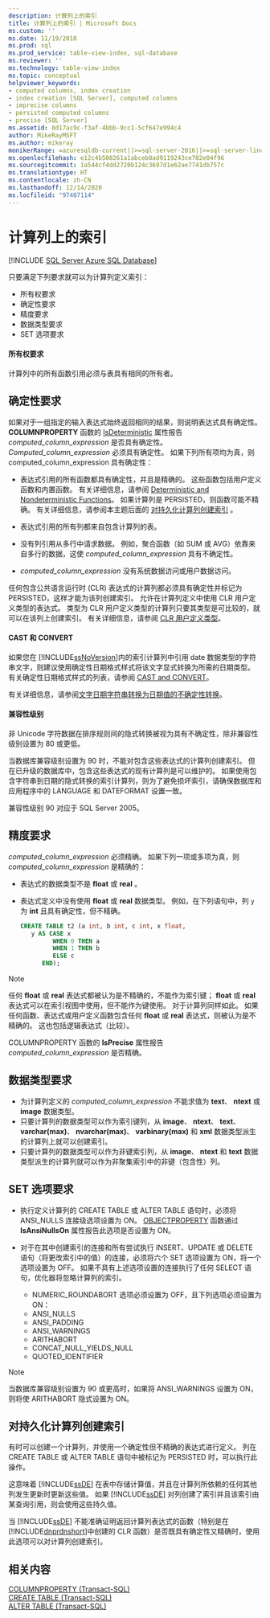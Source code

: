 ```yaml
---
description: 计算列上的索引
title: 计算列上的索引 | Microsoft Docs
ms.custom: ''
ms.date: 11/19/2018
ms.prod: sql
ms.prod_service: table-view-index, sql-database
ms.reviewer: ''
ms.technology: table-view-index
ms.topic: conceptual
helpviewer_keywords:
- computed columns, index creation
- index creation [SQL Server], computed columns
- imprecise columns
- persisted computed columns
- precise [SQL Server]
ms.assetid: 8d17ac9c-f3af-4bbb-9cc1-5cf647e994c4
author: MikeRayMSFT
ms.author: mikeray
monikerRange: =azuresqldb-current||>=sql-server-2016||>=sql-server-linux-2017||=azuresqldb-mi-current
ms.openlocfilehash: e12c4b508261a1abceb8ad9119243ce702e04f96
ms.sourcegitcommit: 1a544cf4dd2720b124c3697d1e62ae7741db757c
ms.translationtype: HT
ms.contentlocale: zh-CN
ms.lasthandoff: 12/14/2020
ms.locfileid: "97407114"
---
```

# <a name="indexes-on-computed-columns"></a>计算列上的索引
[!INCLUDE [SQL Server Azure SQL Database](../../includes/applies-to-version/sql-asdb.md)]

只要满足下列要求就可以为计算列定义索引：  
  
-   所有权要求  
-   确定性要求  
-   精度要求  
-   数据类型要求  
-   SET 选项要求  
  
#### <a name="ownership-requirements"></a>所有权要求
  
计算列中的所有函数引用必须与表具有相同的所有者。  
  
## <a name="determinism-requirements"></a>确定性要求  

如果对于一组指定的输入表达式始终返回相同的结果，则说明表达式具有确定性。 **COLUMNPROPERTY** 函数的 [IsDeterministic](../../t-sql/functions/columnproperty-transact-sql.md) 属性报告 *computed_column_expression* 是否具有确定性。  
*Computed_column_expression* 必须具有确定性。 如果下列所有项均为真，则 computed_column_expression 具有确定性：  
  
-   表达式引用的所有函数都具有确定性，并且是精确的。 这些函数包括用户定义函数和内置函数。 有关详细信息，请参阅 [Deterministic and Nondeterministic Functions](../../relational-databases/user-defined-functions/deterministic-and-nondeterministic-functions.md)。 如果计算列是 PERSISTED，则函数可能不精确。 有关详细信息，请参阅本主题后面的 [对持久化计算列创建索引](#BKMK_persisted) 。  
  
-   表达式引用的所有列都来自包含计算列的表。  
  
-   没有列引用从多行中请求数据。 例如，聚合函数（如 SUM 或 AVG）依靠来自多行的数据，这使 *computed_column_expression* 具有不确定性。  
  
-   *computed_column_expression* 没有系统数据访问或用户数据访问。  
  
任何包含公共语言运行时 (CLR) 表达式的计算列都必须具有确定性并标记为 PERSISTED，这样才能为该列创建索引。 允许在计算列定义中使用 CLR 用户定义类型的表达式。 类型为 CLR 用户定义类型的计算列只要其类型是可比较的，就可以在该列上创建索引。 有关详细信息，请参阅 [CLR 用户定义类型](../../relational-databases/clr-integration-database-objects-user-defined-types/clr-user-defined-types.md)。  

#### <a name="cast-and-convert"></a>CAST 和 CONVERT

如果您在 [!INCLUDE[ssNoVersion](../../includes/ssnoversion-md.md)]内的索引计算列中引用 date 数据类型的字符串文字，则建议使用确定性日期格式样式将该文字显式转换为所需的日期类型。 有关确定性日期格式样式的列表，请参阅 [CAST and CONVERT](../../t-sql/functions/cast-and-convert-transact-sql.md)。 

有关详细信息，请参阅[文字日期字符串转换为日期值的不确定性转换](../../t-sql/data-types/nondeterministic-convert-date-literals.md)。

#### <a name="compatibility-level"></a>兼容性级别

非 Unicode 字符数据在排序规则间的隐式转换被视为具有不确定性，除非兼容性级别设置为 80 或更低。  

当数据库兼容级别设置为 90 时，不能对包含这些表达式的计算列创建索引。 但在已升级的数据库中，包含这些表达式的现有计算列是可以维护的。 如果使用包含字符串到日期的隐式转换的索引计算列，则为了避免损坏索引，请确保数据库和应用程序中的 LANGUAGE 和 DATEFORMAT 设置一致。

兼容性级别 90 对应于 SQL Server 2005。



## <a name="precision-requirements"></a>精度要求
  
 *computed_column_expression* 必须精确。 如果下列一项或多项为真，则 *computed_column_expression* 是精确的：  
  
-   表达式的数据类型不是 **float** 或 **real** 。  
-   表达式定义中没有使用 **float** 或 **real** 数据类型。 例如，在下列语句中，列 `y` 为 **int** 且具有确定性，但不精确。  
  
    ```sql  
    CREATE TABLE t2 (a int, b int, c int, x float,   
       y AS CASE x   
             WHEN 0 THEN a   
             WHEN 1 THEN b   
             ELSE c   
          END);  
    ```  
  
> [!NOTE]  
> 任何 **float** 或 **real** 表达式都被认为是不精确的，不能作为索引键； **float** 或 **real** 表达式可以在索引视图中使用，但不能作为键使用。 对于计算列同样如此。 如果任何函数、表达式或用户定义函数包含任何 **float** 或 **real** 表达式，则被认为是不精确的。 这也包括逻辑表达式（比较）。  
  
COLUMNPROPERTY 函数的 **IsPrecise** 属性报告 *computed_column_expression* 是否精确。  


## <a name="data-type-requirements"></a>数据类型要求
  
-   为计算列定义的 *computed_column_expression* 不能求值为 **text**、 **ntext** 或 **image** 数据类型。  
-   只要计算列的数据类型可以作为索引键列，从 **image**、 **ntext**、 **text**、 **varchar(max)**、 **nvarchar(max)**、 **varbinary(max)** 和 **xml** 数据类型派生的计算列上就可以创建索引。  
-   只要计算列的数据类型可以作为非键索引列，从 **image**、 **ntext** 和 **text** 数据类型派生的计算列就可以作为非聚集索引中的非键（包含性）列。  


## <a name="set-option-requirements"></a>SET 选项要求
  
-   执行定义计算列的 CREATE TABLE 或 ALTER TABLE 语句时，必须将 ANSI_NULLS 连接级选项设置为 ON。 [OBJECTPROPERTY](../../t-sql/functions/objectproperty-transact-sql.md) 函数通过 **IsAnsiNullsOn** 属性报告此选项是否设置为 ON。  
-   对于在其中创建索引的连接和所有尝试执行 INSERT、UPDATE 或 DELETE 语句（将更改索引中的值）的连接，必须将六个 SET 选项设置为 ON，将一个选项设置为 OFF。 如果不具有上述选项设置的连接执行了任何 SELECT 语句，优化器将忽略计算列的索引。  
  
    -   NUMERIC_ROUNDABORT 选项必须设置为 OFF，且下列选项必须设置为 ON：  
    -   ANSI_NULLS  
    -   ANSI_PADDING  
    -   ANSI_WARNINGS  
    -   ARITHABORT  
    -   CONCAT_NULL_YIELDS_NULL  
    -   QUOTED_IDENTIFIER  
  
> [!NOTE]
> 当数据库兼容级别设置为 90 或更高时，如果将 ANSI_WARNINGS 设置为 ON，则将使 ARITHABORT 隐式设置为 ON。  
  
## <a name="creating-indexes-on-persisted-computed-columns"></a><a name="BKMK_persisted"></a> 对持久化计算列创建索引  

有时可以创建一个计算列，并使用一个确定性但不精确的表达式进行定义。 列在 CREATE TABLE 或 ALTER TABLE 语句中被标记为 PERSISTED 时，可以执行此操作。

这意味着 [!INCLUDE[ssDE](../../includes/ssde-md.md)] 在表中存储计算值，并且在计算列所依赖的任何其他列发生更新时更新这些值。 如果 [!INCLUDE[ssDE](../../includes/ssde-md.md)] 对列创建了索引并且该索引由某查询引用，则会使用这些持久值。

当 [!INCLUDE[ssDE](../../includes/ssde-md.md)] 不能准确证明返回计算列表达式的函数（特别是在 [!INCLUDE[dnprdnshort](../../includes/dnprdnshort-md.md)]中创建的 CLR 函数）是否既具有确定性又精确时，使用此选项可以对计算列创建索引。  


  
## <a name="related-content"></a>相关内容  
 [COLUMNPROPERTY &#40;Transact-SQL&#41;](../../t-sql/functions/columnproperty-transact-sql.md)   
 [CREATE TABLE (Transact-SQL)](../../t-sql/statements/create-table-transact-sql.md)    
 [ALTER TABLE (Transact-SQL)](../../t-sql/statements/alter-table-transact-sql.md)
  
  
